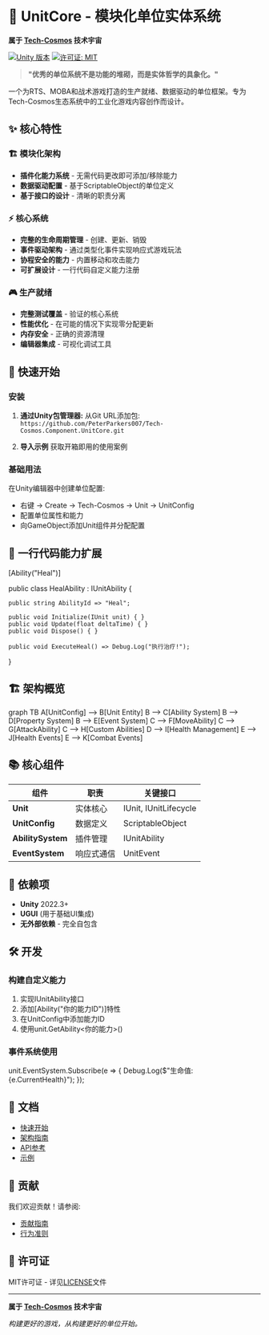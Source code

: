 # 🎯 UnitCore - 模块化单位实体系统

**属于 [Tech-Cosmos](https://github.com/PeterParkers007/Tech-Cosmos.git) 技术宇宙**

[![Unity 版本](https://img.shields.io/badge/Unity-2022.3%2B-000000?style=flat-square&logo=unity)](https://unity.com)
[![许可证: MIT](https://img.shields.io/badge/License-MIT-yellow.svg?style=flat-square)](https://opensource.org/licenses/MIT)

> **"优秀的单位系统不是功能的堆砌，而是实体哲学的具象化。"**

一个为RTS、MOBA和战术游戏打造的生产就绪、数据驱动的单位框架。专为Tech-Cosmos生态系统中的工业化游戏内容创作而设计。

## ✨ 核心特性

### 🏗️ 模块化架构
- **插件化能力系统** - 无需代码更改即可添加/移除能力
- **数据驱动配置** - 基于ScriptableObject的单位定义
- **基于接口的设计** - 清晰的职责分离

### ⚡ 核心系统
- **完整的生命周期管理** - 创建、更新、销毁
- **事件驱动架构** - 通过类型化事件实现响应式游戏玩法
- **协程安全的能力** - 内置移动和攻击能力
- **可扩展设计** - 一行代码自定义能力注册

### 🎮 生产就绪
- **完整测试覆盖** - 验证的核心系统
- **性能优化** - 在可能的情况下实现零分配更新
- **内存安全** - 正确的资源清理
- **编辑器集成** - 可视化调试工具

## 🚀 快速开始

### 安装

1. **通过Unity包管理器:**
   从Git URL添加包:
   `https://github.com/PeterParkers007/Tech-Cosmos.Component.UnitCore.git`

2. **导入示例** 获取开箱即用的使用案例

### 基础用法

在Unity编辑器中创建单位配置:
- 右键 → Create → Tech-Cosmos → Unit → UnitConfig
- 配置单位属性和能力
- 向GameObject添加Unit组件并分配配置

## 🧩 一行代码能力扩展


[Ability("Heal")]

public class HealAbility : IUnitAbility
{
    
    public string AbilityId => "Heal";

    public void Initialize(IUnit unit) { }
    public void Update(float deltaTime) { }
    public void Dispose() { }
    
    public void ExecuteHeal() => Debug.Log("执行治疗!");
}

## 🏗️ 架构概览

graph TB
    A[UnitConfig] --> B[Unit Entity]
    B --> C[Ability System]
    B --> D[Property System]
    B --> E[Event System]
    C --> F[MoveAbility]
    C --> G[AttackAbility]
    C --> H[Custom Abilities]
    D --> I[Health Management]
    E --> J[Health Events]
    E --> K[Combat Events]

## 📚 核心组件

| 组件 | 职责 | 关键接口 |
|-----------|----------------|----------------|
| **Unit** | 实体核心 | IUnit, IUnitLifecycle |
| **UnitConfig** | 数据定义 | ScriptableObject |
| **AbilitySystem** | 插件管理 | IUnitAbility |
| **EventSystem** | 响应式通信 | UnitEvent |

## 🔗 依赖项

- **Unity** 2022.3+
- **UGUI** (用于基础UI集成)
- **无外部依赖** - 完全自包含

## 🛠️ 开发

### 构建自定义能力

1. 实现IUnitAbility接口
2. 添加[Ability("你的能力ID")]特性
3. 在UnitConfig中添加能力ID
4. 使用unit.GetAbility<你的能力>()

### 事件系统使用

unit.EventSystem.Subscribe<HealthChangedEvent>(e => {
    Debug.Log($"生命值: {e.CurrentHealth}");
});

## 📖 文档

- [快速开始](Documentation~/GettingStarted.md)
- [架构指南](Documentation~/Architecture.md)
- [API参考](Documentation~/APIReference.md)
- [示例](Samples~/BasicUsage/)

## 🤝 贡献

我们欢迎贡献！请参阅:
- [贡献指南](CONTRIBUTING.md)
- [行为准则](CODE_OF_CONDUCT.md)

## 📄 许可证

MIT许可证 - 详见[LICENSE](LICENSE)文件

---

**属于 [Tech-Cosmos](https://github.com/PeterParkers007/Tech-Cosmos.git) 技术宇宙**

*构建更好的游戏，从构建更好的单位开始。*